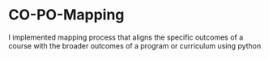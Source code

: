 # CO-PO-Mapping
I implemented mapping process that aligns the specific outcomes of a course with the broader outcomes of a program or curriculum using python
